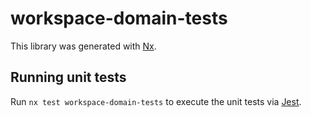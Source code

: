 # workspace-domain-tests

This library was generated with [Nx](https://nx.dev).

## Running unit tests

Run `nx test workspace-domain-tests` to execute the unit tests via [Jest](https://jestjs.io).
